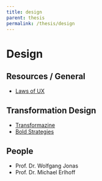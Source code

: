 ```yaml
---
title: design
parent: thesis
permalink: /thesis/design
---
```



# Design

## Resources / General

* [Laws of UX](https://lawsofux.com/)

## Transformation Design

* [Transformazine](https://transformazine.de/)
* [Bold Strategies](http://portfolio.mediglove.de/bold-strategies-2019/)

## People

* Prof. Dr. Wolfgang Jonas
* Prof. Dr. Michael Erlhoff

